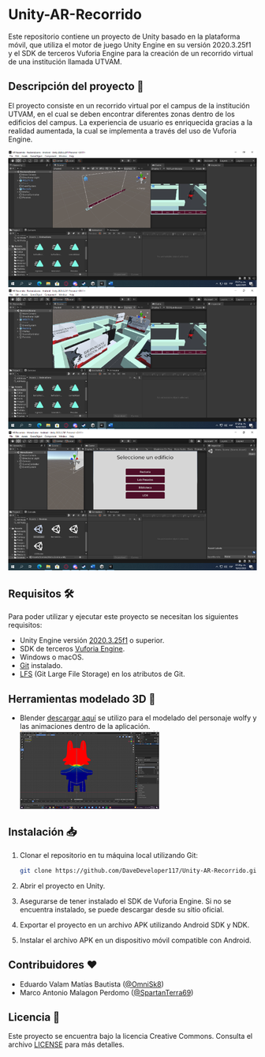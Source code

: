 
# Unity-AR-Recorrido 

Este repositorio contiene un proyecto de Unity basado en la plataforma móvil, que utiliza el motor de juego Unity Engine en su versión 2020.3.25f1 y el SDK de terceros Vuforia Engine para la creación de un recorrido virtual de una institución llamada UTVAM.

## Descripción del proyecto 📝

El proyecto consiste en un recorrido virtual por el campus de la institución UTVAM, en el cual se deben encontrar diferentes zonas dentro de los edificios del campus. La experiencia de usuario es enriquecida gracias a la realidad aumentada, la cual se implementa a través del uso de Vuforia Engine.

 ![Captura de pantalla 1](assets/captura1.png)
 ![Captura de pantalla 1](assets/captura2.png)
 ![Captura de pantalla 1](assets/captura3.png)

## Requisitos 🛠️

Para poder utilizar y ejecutar este proyecto se necesitan los siguientes requisitos:

-   Unity Engine versión [2020.3.25f1](https://unity.com/releases/editor/whats-new/2020.3.25) o superior. 
-   SDK de terceros [Vuforia Engine](https://developer.vuforia.com/downloads/sdk).
-   Windows o macOS.
-   [Git](https://git-scm.com/downloads) instalado.
-   [LFS](https://docs.github.com/en/repositories/managing-your-repositorys-settings-and-features/managing-repository-settings/managing-git-lfs-objects-in-archives-of-your-repository) (Git Large File Storage) en los atributos de Git.

## Herramientas modelado 3D 🧊

- Blender [descargar aquí](https://www.blender.org/download/) se utilizo para el modelado del personaje wolfy y las animaciones dentro de la aplicación.
 ![Captura de pantalla 1](assets/captura4.png)

## Instalación 📥

1.  Clonar el repositorio en tu máquina local utilizando Git:

    ```bash
    git clone https://github.com/DaveDeveloper117/Unity-AR-Recorrido.git
    ```

3.  Abrir el proyecto en Unity.
    
4.  Asegurarse de tener instalado el SDK de Vuforia Engine. Si no se encuentra instalado, se puede descargar desde su sitio oficial.
    
5.  Exportar el proyecto en un archivo APK utilizando Android SDK y NDK.
    
6.  Instalar el archivo APK en un dispositivo móvil compatible con Android.

## Contribuidores ❤️

- Eduardo Valam Matías Bautista ([@OmniSk8](https://github.com/OmniSk8))
- Marco Antonio Malagon Perdomo ([@SpartanTerra69](https://github.com/SpartanTerra69))

## Licencia 🔑

Este proyecto se encuentra bajo la licencia Creative Commons. Consulta el archivo [LICENSE](https://github.com/DaveDeveloper117/Unity-AR-Recorrido/blob/main/LICENSE) para más detalles.
